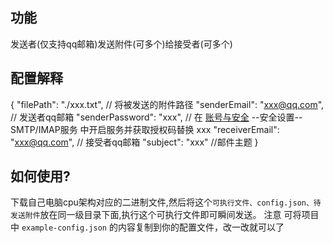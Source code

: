## 功能

发送者(仅支持qq邮箱)发送附件(可多个)给接受者(可多个)

## 配置解释

{
"filePath": "./xxx.txt", // 将被发送的附件路径
"senderEmail": "xxx@qq.com", // 发送者qq邮箱
"senderPassword": "xxx", // 在 [账号与安全](https://wx.mail.qq.com/account) --安全设置--SMTP/IMAP服务 中开启服务并获取授权码替换 xxx
"receiverEmail": "xxx@qq.com", // 接受者qq邮箱
"subject": "xxx" //邮件主题
}

## 如何使用?

下载自己电脑cpu架构对应的二进制文件,然后将这个`可执行文件、config.json、待发送附件`放在同一级目录下面,执行这个可执行文件即可瞬间发送。
注意 可将项目中 `example-config.json` 的内容复制到你的配置文件，改一改就可以了
